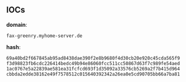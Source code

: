 
## IOCs

__domain__:

```text
fax-greenry.myhome-server.de
```
__hash__:

```text
69a40bd2f667845ab95ad8438dae390f2e8b9680f4d30cb20e920c45cda565f9
f3d98823fb6cdc226414bedc49b94e86060fcc511cc50867d63f7c989fe54aed
1ac0767e5a22839ae581ea31fcfcd693f1d35092a33576cb5269a2f7b415d964
cbbda2edde38162e49f7578512c015640392342a26ea0e5cd90705bb66a7ba81
```